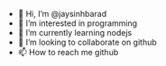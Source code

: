 - 👋 Hi, I’m @jaysinhbarad
- 👀 I’m interested in programming
- 🌱 I’m currently learning nodejs
- 💞️ I’m looking to collaborate on github
- 📫 How to reach me github

<!---
jaysinhbarad/jaysinhbarad is a ✨ special ✨ repository because its `README.md` (this file) appears on your GitHub profile.
You can click the Preview link to take a look at your changes.
--->

